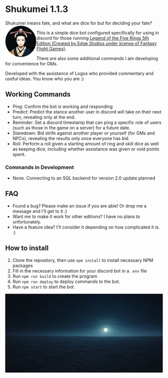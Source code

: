 # Shukumei 1.1.3

Shukumei means fate, and what are dice for but for deciding your fate? <img src="./assets/shukumei-avatar.png" height="100" align="left" alt="shukumei-bot">

This is a simple dice bot configured specifically for using in discord for those running [Legend of the Five Rings 5th Edition (Created by Edge Studios under license of Fantasy Flight Games)](https://www.edge-studio.net/games/l5r-core-rulebook/).

There are also some additional commands I am developing for convenience for GMs.

Developed with the assistance of Logos who provided commentary and useful ideas. You know who you are :)

## Working Commands

* Ping: Confirm the bot is working and responding
* Predict: Predict the stance another user in discord will take on their next turn, revealing only at the end.
* Reminder: Set a discord timestamp that can ping a specific role of users (such as those in the game on a server) for a future date.
* Staredown: Bid strife against another player or yourself (for GMs and NPCs), revealing the results only once everyone has bid.
* Roll: Perform a roll given a starting amount of ring and skill dice as well as keeping dice, including whether assistance was given or void points spent.

### Commands in Development

* None. Connecting to an SQL backend for version 2.0 update planned

## FAQ

* Found a bug? Please make an issue if you are able! Or drop me a message and I'll get to it :)
* Want me to make it work for other editions? I have no plans to unfortunately.
* Have a feature idea? I'll consider it depending on how complicated it is. :)

## How to install

1. Clone the repository, then use `npm install` to install necessary NPM packages
2. Fill in the necessary information for your discord bot in a `.env` file
3. Run `npm run build` to create the program
4. Run `npm run deploy` to deploy commands to the bot.
5. Run `npm start` to start the bot.


![shukumei background image](./assets/JigokuRealm.jpg)